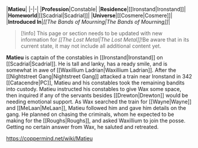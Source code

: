 |**Matieu**|
|-|-|
|**Profession**|Constable|
|**Residence**|[[Ironstand\|Ironstand]]|
|**Homeworld**|[[Scadrial\|Scadrial]]|
|**Universe**|[[Cosmere\|Cosmere]]|
|**Introduced In**|*[[The Bands of Mourning\|The Bands of Mourning]]*|

> [!info] This page or section needs to be updated with new information for *[[The Lost Metal\|The Lost Metal]]*!Be aware that in its current state, it may not include all additional content yet.

**Matieu** is captain of the constables in [[Ironstand\|Ironstand]] on [[Scadrial\|Scadrial]]. He is tall and lanky, has a ready smile, and is somewhat in awe of [[Waxillium Ladrian\|Waxillium Ladrian]].
After the [[Nightstreet Gang\|Nightstreet Gang]] attacked a train near Ironstand in 342 [[Catacendre\|PC]], Matieu and his constables took the remaining bandits into custody. Matieu instructed his constables to give Wax some space, then inquired if any of the servants besides [[Drewton\|Drewton]] would be needing emotional support. As Wax searched the train for [[Wayne\|Wayne]] and [[MeLaan\|MeLaan]], Matieu followed him and gave him details on the gang. He planned on chasing the criminals, whom he expected to be making for the [[Roughs\|Roughs]], and asked Waxillium to join the posse. Getting no certain answer from Wax, he saluted and retreated.



https://coppermind.net/wiki/Matieu